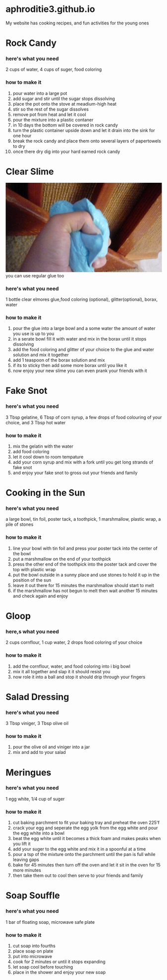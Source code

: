 # aphroditie3.github.io
My website has cooking recipes, and fun activities for the young ones 

# Rock Candy
### here's what you need
2 cups of water, 4 cups of suger, food coloring
### how to make it
1. pour water into a large pot
1. add sugar and stir until the sugar stops dissolving
1. place the pot onto the stove at meadium-high heat
1. stir so the rest of the sugar dissolves
1. remove pot from heat and let it cool
1. pour the mixture into a plastic contaner
1. in 10 days the bottom will be covered in rock candy
1. turn the plastic container upside down and let it drain into the sink for one hour
1. break the rock candy and place them onto several layers of papertowels to dry
1. once there dry dig into your hard earned rock candy

# Clear Slime
![Image of blue slime](IMG_20190928_144204.jpg)
you can use regular glue too
### here's what you need
1 bottle clear elmores glue,food coloring (optional), glitter(optional), borax, water
### how to make it
1. pour the glue into a large bowl and a some water the amount of water you use is up to you
1. in a serate bowl fill it with water and mix in the borax until it stops dissolving
1. add the food coloring and glitter of your choice to the glue and water solution and mix it together
1. add 1 teaspoon of the borax solution and mix
1. if its to sticky then add some more borax until you like it
1. now enjoy your new slime you can even prank your friends with it

# Fake Snot
### here's what you need
3 Tbsp gelatine, 6 Tbsp of corn syrup, a few drops of food colouring of your choice, and 3 Tbsp hot water
### how to make it
1. mix the gelatin with the water
1. add food coloring
1. let it cool down to room tempature
1. add your corn syrup and mix with a fork until you get long strands of fake snot
1. and enjoy your fake snot to gross out your friends and family

# Cooking in the Sun
### here's what you need
a large bowl, tin foil, poster tack, a toothpick, 1 marshmallow, plastic wrap, a pile of stones
### how to make it
1. line your bowl with tin foil and press your poster tack into the center of the bowl
1. put a marshmallow on the end of your toothpick 
1. press the other end of the toothpick into the poster tack and cover the top with plastic wrap
1. put the bowl outside in a sunny place and use stones to hold it up in the position of the sun
1. leave it out there for 15 minutes the marshmallow should start to melt 
1. if the marshmallow has not begun to melt then wait another 15 minutes and check again and enjoy

# Gloop
### here,s what you need
2 cups cornflour, 1 cup water, 2 drops food coloring of your choice
### how to make it
1. add the cornflour, water, and food coloring into i big bowl
1. mix it all together and slap it it should resist you 
1. now role it into a ball and stop it should drip through your fingers

# Salad Dressing
### here's what you need
3 Tbsp viniger, 3 Tbsp olive oil
### how to make it
1. pour the olive oil and viniger into a jar
1. mix and add to your salad

# Meringues
### here's what you need
1 egg white, 1/4 cup of suger
### how to make it
1. cut baking parchment to fit your baking tray and preheat the oven 225'f
1. crack your egg and seperate the egg yolk from the egg white and pour the egg white into a bowl
1. beat the egg white until it becomes a thick foam and makes peaks when you lift it
1. add your suger to the egg white and mix it in a spoonful at a time
1. pour a tsp of the mixture onto the parchment until the pan is full while leaving gaps
1. bake for 45 minutes then turn off the oven and let it sit in the oven for 15 more minutes
1. then take them out to cool then serve to your friends and family

# Soap Souffle
### here's what you need
1 bar of floating soap, microwave safe plate
### how to make it
1. cut soap into fourths
1. place soap on plate
1. put into microwave 
1. cook for 2 minutes or until it stops expanding
1. let soap cool before touching
1. place in the shower and enjoy your new soap
